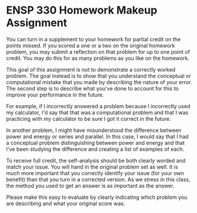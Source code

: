 # ENSP 330 Homework Makeup Assignment


You can turn in a supplement to your homework for partial credit on the
points missed.
If you scored a one or a two on the original homework problem, you may submit a
reflection on that problem for up to one point of credit.  You may do
this for as many problems as you like on the homework.

This goal of this assignment is not to demonstrate a correctly worked
problem.
The goal instead is to show that you understand the conceptual or
computational mistake that you made by describing the nature of your
error.
The second step is to describe what you've done to account for this to
improve your performance in the future.

For example, if I incorrectly answered a problem because I
incorrectly used my calculator, I'd say that that was a computational
problem and that I was practicing with my calculator
to be sure I got it correct in the future.

In another problem, I might have misunderstood the difference between
power and energy or series and parallel.  In this case, I would say that
I had a conceptual problem distinguishing between power and energy and
that I've been studying the difference and creating a list of examples
of each.

To receive full credit, the self-analysis should be both clearly worded
and match your issue.  You will hand in the original problem set as
well.  It is much more important that you correctly identify your issue
(for your own benefit) than that you turn in a corrected version.  As we
stress in this class, the method you used to get an answer is as
important as the answer.

Please make this easy to evaluate by clearly indicating which problem you are
describing and what your original score was.

<!--
clearly indicate how many points you lost and the points you are
applying for.
-->

